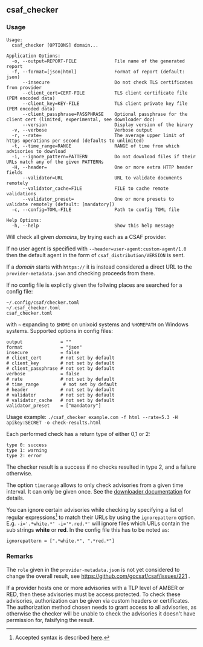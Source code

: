## csaf_checker

### Usage

```
Usage:
  csaf_checker [OPTIONS] domain...

Application Options:
  -o, --output=REPORT-FILE              File name of the generated report
  -f, --format=[json|html]              Format of report (default: json)
      --insecure                        Do not check TLS certificates from provider
      --client_cert=CERT-FILE           TLS client certificate file (PEM encoded data)
      --client_key=KEY-FILE             TLS client private key file (PEM encoded data)
      --client_passphrase=PASSPHRASE    Optional passphrase for the client cert (limited, experimental, see downloader doc)
      --version                         Display version of the binary
  -v, --verbose                         Verbose output
  -r, --rate=                           The average upper limit of https operations per second (defaults to unlimited)
  -t, --time_range=RANGE                RANGE of time from which advisories to download
  -i, --ignore_pattern=PATTERN          Do not download files if their URLs match any of the given PATTERNs
  -H, --header=                         One or more extra HTTP header fields
      --validator=URL                   URL to validate documents remotely
      --validator_cache=FILE            FILE to cache remote validations
      --validator_preset=               One or more presets to validate remotely (default: [mandatory])
  -c, --config=TOML-FILE                Path to config TOML file

Help Options:
  -h, --help                            Show this help message
```

Will check all given _domains_, by trying each as a CSAF provider.

If no user agent is specified with `--header=user-agent:custom-agent/1.0` then the default agent in the form of `csaf_distribution/VERSION` is sent.

If a _domain_ starts with `https://` it is instead considered a direct URL to the `provider-metadata.json` and checking proceeds from there.

If no config file is explictly given the follwing places are searched for a config file:

```
~/.config/csaf/checker.toml
~/.csaf_checker.toml
csaf_checker.toml
```

with `~` expanding to `$HOME` on unixoid systems and `%HOMEPATH` on Windows systems.
Supported options in config files:

```
output              = ""
format              = "json"
insecure            = false
# client_cert       # not set by default
# client_key        # not set by default
# client_passphrase # not set by default
verbose             = false
# rate              # not set by default
# time_range         # not set by default
# header            # not set by default
# validator         # not set by default
# validator_cache   # not set by default
validator_preset    = ["mandatory"]
```

Usage example:
`./csaf_checker example.com -f html --rate=5.3 -H apikey:SECRET -o check-results.html`

Each performed check has a return type of either 0,1 or 2:

```
type 0: success
type 1: warning
type 2: error
```

The checker result is a success if no checks resulted in type 2, and a failure otherwise.

The option `timerange` allows to only check advisories from a given time
interval. It can only be given once. See the
[downloader documentation](csaf_downloader.md#timerange-option) for details.

You can ignore certain advisories while checking by specifying a list
of regular expressions[^1] to match their URLs by using the `ignorepattern`
option.
E.g. `-i='.*white.*' -i='*.red.*'` will ignore files which URLs contain
the sub strings **white** or **red**.
In the config file this has to be noted as:

```
ignorepattern = [".*white.*", ".*red.*"]
```

### Remarks

The `role` given in the `provider-metadata.json` is not
yet considered to change the overall result,
see <https://github.com/gocsaf/csaf/issues/221> .

If a provider hosts one or more advisories with a TLP level of AMBER or RED, then these advisories must be access protected.
To check these advisories, authorization can be given via custom headers or certificates.
The authorization method chosen needs to grant access to all advisories, as otherwise the
checker will be unable to check the advisories it doesn't have permission for, falsifying the result.

[^1]: Accepted syntax is described [here](https://github.com/google/re2/wiki/Syntax).
